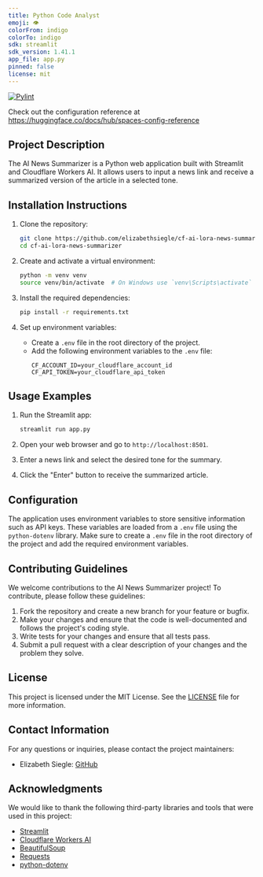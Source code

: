 ```yaml
---
title: Python Code Analyst
emoji: 👁
colorFrom: indigo
colorTo: indigo
sdk: streamlit
sdk_version: 1.41.1
app_file: app.py
pinned: false
license: mit
---
```


[![Pylint](https://github.com/canstralian/python-code-analyst/actions/workflows/pylint.yml/badge.svg)](https://github.com/canstralian/python-code-analyst/actions/workflows/pylint.yml)

Check out the configuration reference at https://huggingface.co/docs/hub/spaces-config-reference

## Project Description

The AI News Summarizer is a Python web application built with Streamlit and Cloudflare Workers AI. It allows users to input a news link and receive a summarized version of the article in a selected tone.

## Installation Instructions

1. Clone the repository:
   ```bash
   git clone https://github.com/elizabethsiegle/cf-ai-lora-news-summarizer.git
   cd cf-ai-lora-news-summarizer
   ```

2. Create and activate a virtual environment:
   ```bash
   python -m venv venv
   source venv/bin/activate  # On Windows use `venv\Scripts\activate`
   ```

3. Install the required dependencies:
   ```bash
   pip install -r requirements.txt
   ```

4. Set up environment variables:
   - Create a `.env` file in the root directory of the project.
   - Add the following environment variables to the `.env` file:
     ```
     CF_ACCOUNT_ID=your_cloudflare_account_id
     CF_API_TOKEN=your_cloudflare_api_token
     ```

## Usage Examples

1. Run the Streamlit app:
   ```bash
   streamlit run app.py
   ```

2. Open your web browser and go to `http://localhost:8501`.

3. Enter a news link and select the desired tone for the summary.

4. Click the "Enter" button to receive the summarized article.

## Configuration

The application uses environment variables to store sensitive information such as API keys. These variables are loaded from a `.env` file using the `python-dotenv` library. Make sure to create a `.env` file in the root directory of the project and add the required environment variables.

## Contributing Guidelines

We welcome contributions to the AI News Summarizer project! To contribute, please follow these guidelines:

1. Fork the repository and create a new branch for your feature or bugfix.
2. Make your changes and ensure that the code is well-documented and follows the project's coding style.
3. Write tests for your changes and ensure that all tests pass.
4. Submit a pull request with a clear description of your changes and the problem they solve.

## License

This project is licensed under the MIT License. See the [LICENSE](LICENSE) file for more information.

## Contact Information

For any questions or inquiries, please contact the project maintainers:

- Elizabeth Siegle: [GitHub](https://github.com/elizabethsiegle)

## Acknowledgments

We would like to thank the following third-party libraries and tools that were used in this project:

- [Streamlit](https://streamlit.io/)
- [Cloudflare Workers AI](https://ai.cloudflare.com/)
- [BeautifulSoup](https://www.crummy.com/software/BeautifulSoup/)
- [Requests](https://docs.python-requests.org/en/latest/)
- [python-dotenv](https://github.com/theskumar/python-dotenv)

